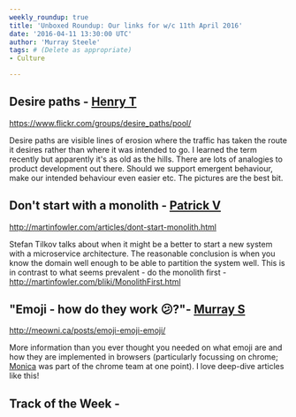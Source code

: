```yaml
---
weekly_roundup: true
title: 'Unboxed Roundup: Our links for w/c 11th April 2016'
date: '2016-04-11 13:30:00 UTC'
author: 'Murray Steele'
tags: # (Delete as appropriate)
- Culture

---
```


## Desire paths - [Henry T](/people#henry-turner)

https://www.flickr.com/groups/desire_paths/pool/

Desire paths are visible lines of erosion where the traffic has taken the route it desires rather than where it was intended to go. I learned the term recently but apparently it's as old as the hills. There are lots of analogies to product development out there. Should we support emergent behaviour, make our intended behaviour even easier etc. The pictures are the best bit.

## Don't start with a monolith - [Patrick V](/people#patrick-vine)

http://martinfowler.com/articles/dont-start-monolith.html

Stefan Tilkov talks about when it might be a better to start a new system with a microservice architecture.  The reasonable conclusion is when you know the domain well enough to be able to partition the system well.  This is in contrast to what seems prevalent - do the monolith first - http://martinfowler.com/bliki/MonolithFirst.html

## "Emoji - how do they work 😕?"- [Murray S](/people#murray-steele)

http://meowni.ca/posts/emoji-emoji-emoji/

More information than you ever thought you needed on what emoji are and how they are implemented in browsers (particularly focussing on chrome; [Monica](http://meowni.ca/) was part of the chrome team at one point).  I love deep-dive articles like this!

## Track of the Week - [](/people#)

